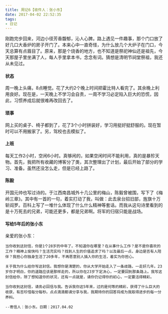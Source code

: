 ```yaml
---
title: 周记6【收件人：张小东】
date: 2017-04-02 22:52:35
tags:
- 日记
---
```


刚跑完步回来，河边小径芳香馥郁，沁人心脾。路上遇见一件趣事，那个门口放了好几口大香炉的房子开门了。本来心中一直奇怪，为什么放几个大炉子在门口，今天总算有点眉目了。原来，那是个烧香的地方，也不知道是祭祀神仙还是祖先，今天那屋子里坐满了人，每人手里拿本书，念念有词。猜想是清明节祠堂祭祖，我还从未见过。

#### 状态

周一晚上头痛，8点睡觉。花了大约2个晚上时间把霍比特人看完了。其余晚上利用良好。现在是，一天晚上不学习会自责，一周不学习必定陷入巨大的恐慌，因此，习惯养成后就很难再改回去了。

#### 琐事

网上买的桌子、椅子都到了，花了3个小时拼装好，学习用挺好挺舒服的。现在暂时可以不用搬家了。另，驾校也去模拟了。

#### 上班

每天工作2小时，空闲6小时。真够闲的，如果空闲时间不能利用，真的是暴殄天物。首先，我把所有收藏的博客分了类，其次整理出了计划，最后开始了部分的学习、准备。虽然还没怎么走，但是已经上路了。

#### 陈毅

开国元帅也写过诗的。于江西南昌城外十几公里的梅山，陈毅曾被围，写下了《梅岭三章》。其中有一首的一句，着实打动了我，叫做：此去泉台招旧部，旌旗十万斩阎罗。百科上写了一堆什么体现了什么什么精神等套话。而我从这句诗里看到的是十万死去的兄弟，可能还更多，都是兄弟啊。将军的归宿只能是战场。

#### 写给5年后的张小东

亲爱的张小东：

    当你收到这封信，你是1个28岁的中年了。不知道你在哪里？在从事什么工作？是不是你喜欢的工作？精神上愉快吗？生活充实吗？找到人生的价值追求了吗？以及最后一点，身边是否有人陪伴？我担心你独身生活了20多年，不再愿意别人插入你的生活，着实为你担心。

    关于我为什么给你写这封信。我想你是清楚的，你从大学开始走入了一条歧路，一走好几年。23岁你才明白，你的道路应该是那样走的，所以你在23岁下定决心，一定要回到那条路上。我写这封信给你，除了想知道你的状况，还有一点就是，请你仍记得你的初心，一定要活得精彩。

    当你收到这封信，请务必回信与我。告诉我你这5年来，过的是何等的精彩，获得了什么巨大的收获，有否珍惜每分每秒。点点滴滴都请分享与我，我期待你的回答将成为我取得进步的每一分养料。

    --寄信人：张小东。日期：2017.04.02

